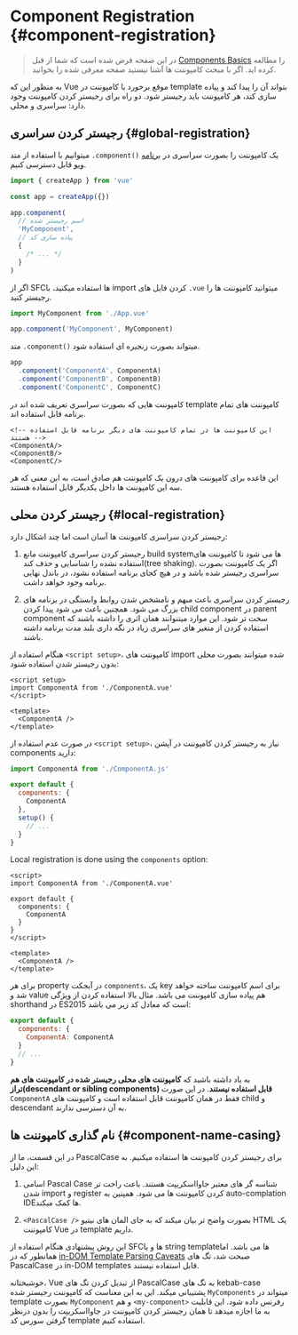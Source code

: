 # Component Registration {#component-registration}

>در این صفحه فرض شده است که شما از قبل [Components Basics](/guide/essentials/component-basics) را مطالعه کرده اید. اگر با مبحث کامپوننت ها آشنا نیستید صفحه معرفی شده را بخوانید.

<VueSchoolLink href="https://vueschool.io/lessons/vue-3-global-vs-local-vue-components" title="Free Vue.js Component Registration Lesson"/>

به منظور این که Vue موقع برخورد با کامپوننت در template بتواند آن را پیدا کند و پیاده سازی کند، هر کامپوننت باید رجیستر شود.
دو راه برای رجیستر کردن کامپوننت وجود دارد: سراسری و محلی.
<!-- A Vue component needs to be "registered" so that Vue knows where to locate its implementation when it is encountered in a template. There are two ways to register components: global and local. -->

## رجیستر کردن سراسری {#global-registration}
میتوانیم با استفاده از متد `.component()` یک کامپوننت را بصورت سراسری در
[برنامه ویو](/guide/essentials/application) قابل دسترسی کنیم.


```js
import { createApp } from 'vue'

const app = createApp({})

app.component(
  // اسم رجیستر شده
  'MyComponent',
  // پیاده سازی کد
  {
    /* ... */
  }
)
```
اگر از SFCها استفاده میکنید، با import کردن فایل های `.vue` میتوانید کامپوننت ها را رجیستر کنید.
<!-- If using SFCs, you will be registering the imported `.vue` files: -->

```js
import MyComponent from './App.vue'

app.component('MyComponent', MyComponent)
```
متد `.component()` میتواند بصورت زنجیره ای استفاده شود.
<!-- The `.component()` method can be chained: -->

```js
app
  .component('ComponentA', ComponentA)
  .component('ComponentB', ComponentB)
  .component('ComponentC', ComponentC)
```

کامپوننت هایی که بصورت سراسری تعریف شده اند در template کامپوننت های تمام برنامه قابل استفاده اند.
<!-- Globally registered components can be used in the template of any component within this application: -->

```vue-html
<!-- این کامپوننت ها در تمام کامپوننت های دیگر برنامه قابل استفاده هستند -->
<ComponentA/>
<ComponentB/>
<ComponentC/>
```
این قاعده برای کامپوننت های درون یک کامپوننت هم صادق است، به این معنی که هر سه این کامپوننت ها داخل یکدیگر قابل استفاده هستند.
<!-- This even applies to all subcomponents, meaning all three of these components will also be available _inside each other_. -->

## رجیستر کردن محلی {#local-registration}

رجیستر کردن سراسری کامپوننت ها آسان است اما چند اشکال دارد:
<!-- While convenient, global registration has a few drawbacks: -->

1. رجیستر کردن سراسری کامپوننت مانع build systemها می شود تا کامپوننت های استفاده نشده را شناسایی و حذف کند(tree shaking). اگر یک کامپوننت بصورت سراسری رجیستر شده باشد و در هیچ کجای برنامه استفاده نشود، در باندل نهایی برنامه وجود خواهد داشت.

2. رجیستر کردن سراسری باعث مبهم و نامشخص شدن روابط وابستگی در برنامه های بزرگ می شود. همچنین باعث می شود پیدا کردن child component در parent component سخت تر شود.
این موارد میتنوانند همان اثری را داشته باشند که استفاده کردن از متغیر های سراسری زیاد در نگه داری بلند مدت برنامه داشته باشند.

<div class="composition-api">

هنگام استفاده از `<script setup>`، کامپوننت های import شده میتوانند بصورت محلی بدون رجیستر شدن استفاده شنود:

```vue
<script setup>
import ComponentA from './ComponentA.vue'
</script>

<template>
  <ComponentA />
</template>
```

در صورت عدم استفاده از `<script setup>`، نیاز به رجیستر کردن کامپوننت در آپشن components دارید:
```js
import ComponentA from './ComponentA.js'

export default {
  components: {
    ComponentA
  },
  setup() {
    // ...
  }
}
```

</div>
<div class="options-api">

Local registration is done using the `components` option:

```vue
<script>
import ComponentA from './ComponentA.vue'

export default {
  components: {
    ComponentA
  }
}
</script>

<template>
  <ComponentA />
</template>
```

</div>

برای هر property در آبجکت `components`، یک key برای اسم کامپوننت ساخته خواهد شد و value هم پیاده سازی کامپوننت می باشد.
مثال بالا استفاده کردن از ویژگی shorthand در ES2015 است که معادل کد زیر می باشد:

```js
export default {
  components: {
    ComponentA: ComponentA
  }
  // ...
}
```

 به یاد داشته باشید که **کامپوننت های محلی رجیستر شده در کامپوننت های هم تراز(descendant or sibling components) قابل استفاده نیستند**. در این صورت `ComponentA` فقط در همان کامپوننت قابل استفاده است و کامپوننت های child و descendant به آن دسترسی ندارند.

## نام گذاری کامپوننت ها {#component-name-casing}

در این قسمت، ما از PascalCase برای رجیستر کردن کامپوننت ها استفاده میکنیم. به این دلیل:

1. اسامی Pascal Case شناسه گر های معتبر جاوااسکریپت هستند.
باعث راحت تر شدن import و register کردن کامپوننت ها می شود. همپنین به auto-complation IDEها کمک میکند.

2. `<PascalCase />` بصورت واضح تر بیان میکند که به جای المان های نیتیو HTML یک کامپوننت Vue در template داریم.

این روش پیشنهادی هنگام استفاده از SFCها و یا string templateها می باشد.
اما همانطور که در [in-DOM Template Parsing Caveats](/guide/essentials/component-basics#in-dom-template-parsing-caveats) صبحت شد، تگ های PascalCase در in-DOM templates قابل استفاده نیستند.

خوشبختانه، Vue از تبدیل کردن تگ های PascalCase به تگ های kebab-case پشتیبانی میکند.
این به این معناست که کامپوننت رجیستر شده `MyComponents` میتواند در template بصورت `MyComponent` و هم `<my-component>` رفرنس داده شود.
این قابلیت به ما اجازه میدهد تا همان رجیستر کردن کامپوننت در جاوااسکریپت را بدون درنظر گرفتن سورس کد template استفاده کنیم.
